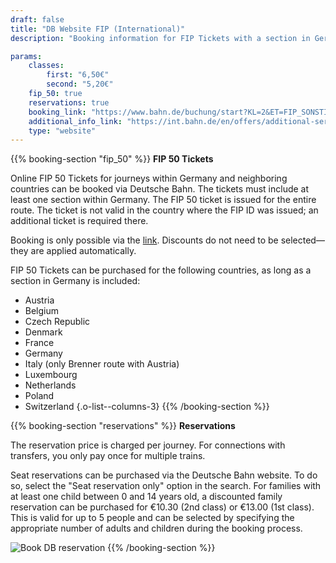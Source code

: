 ```yaml
---
draft: false
title: "DB Website FIP (International)"
description: "Booking information for FIP Tickets with a section in Germany."

params:
    classes:
        first: "6,50€"
        second: "5,20€"
    fip_50: true
    reservations: true
    booking_link: "https://www.bahn.de/buchung/start?KL=2&ET=FIP_SONSTIGE"
    additional_info_link: "https://int.bahn.de/en/offers/additional-services/seat-reservation"
    type: "website"
---
```


{{% booking-section "fip_50" %}}
**FIP 50 Tickets**

Online FIP 50 Tickets for journeys within Germany and neighboring countries can be booked via Deutsche Bahn. The tickets must include at least one section within Germany. The FIP 50 ticket is issued for the entire route. The ticket is not valid in the country where the FIP ID was issued; an additional ticket is required there.

Booking is only possible via the [link](https://www.bahn.de/buchung/start?KL=2&ET=FIP_SONSTIGE). Discounts do not need to be selected—they are applied automatically.

FIP 50 Tickets can be purchased for the following countries, as long as a section in Germany is included:

- Austria
- Belgium
- Czech Republic
- Denmark
- France
- Germany
- Italy (only Brenner route with Austria)
- Luxembourg
- Netherlands
- Poland
- Switzerland
{.o-list--columns-3}
{{% /booking-section %}}

{{% booking-section "reservations" %}}
**Reservations**

The reservation price is charged per journey. For connections with transfers, you only pay once for multiple trains.

Seat reservations can be purchased via the Deutsche Bahn website. To do so, select the "Seat reservation only" option in the search. For families with at least one child between 0 and 14 years old, a discounted family reservation can be purchased for €10.30 (2nd class) or €13.00 (1st class). This is valid for up to 5 people and can be selected by specifying the appropriate number of adults and children during the booking process.

![Book DB reservation](db_reservation.webp)
{{% /booking-section %}}
